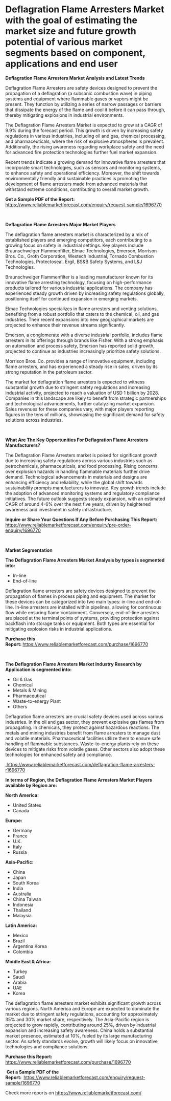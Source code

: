 <p><h1>Deflagration Flame Arresters Market with the goal of estimating the market size and future growth potential of various market segments based on component, applications and end user</h1></p><p><strong>Deflagration Flame Arresters Market Analysis and Latest Trends</strong></p>
<p><p>Deflagration Flame Arresters are safety devices designed to prevent the propagation of a deflagration (a subsonic combustion wave) in piping systems and equipment where flammable gases or vapors might be present. They function by utilizing a series of narrow passages or barriers that dissipate the energy of the flame and cool it before it can pass through, thereby mitigating explosions in industrial environments. </p><p>The Deflagration Flame Arresters Market is expected to grow at a CAGR of 9.9% during the forecast period. This growth is driven by increasing safety regulations in various industries, including oil and gas, chemical processing, and pharmaceuticals, where the risk of explosive atmospheres is prevalent. Additionally, the rising awareness regarding workplace safety and the need for advanced fire protection technologies further fuel market expansion. </p><p>Recent trends indicate a growing demand for innovative flame arresters that incorporate smart technologies, such as sensors and monitoring systems, to enhance safety and operational efficiency. Moreover, the shift towards environmentally friendly and sustainable practices is promoting the development of flame arresters made from advanced materials that withstand extreme conditions, contributing to overall market growth.</p></p>
<p><strong>Get a Sample PDF of the Report:&nbsp;</strong> <a href="https://www.reliablemarketforecast.com/enquiry/request-sample/1696770?utm_campaign=2603&utm_medium=2&utm_source=Github&utm_content=ia&utm_term=10042025&utm_id=deflagration-flame-arresters">https://www.reliablemarketforecast.com/enquiry/request-sample/1696770</a></p>
<p>&nbsp;</p>
<p><strong>Deflagration Flame Arresters Major Market Players</strong></p>
<p><p>The deflagration flame arresters market is characterized by a mix of established players and emerging competitors, each contributing to a growing focus on safety in industrial settings. Key players include Braunschweiger Flammenfilter, Elmac Technologies, Emerson, Morrison Bros. Co., Groth Corporation, Westech Industrial, Tornado Combustion Technologies, Protectoseal, Ergil, BS&B Safety Systems, and L&J Technologies.</p><p>Braunschweiger Flammenfilter is a leading manufacturer known for its innovative flame arresting technology, focusing on high-performance products tailored for various industrial applications. The company has experienced steady growth driven by increasing safety regulations globally, positioning itself for continued expansion in emerging markets.</p><p>Elmac Technologies specializes in flame arresters and venting solutions, benefiting from a robust portfolio that caters to the chemical, oil, and gas industries. Their recent expansions into new geographical markets are projected to enhance their revenue streams significantly.</p><p>Emerson, a conglomerate with a diverse industrial portfolio, includes flame arresters in its offerings through brands like Fisher. With a strong emphasis on automation and process safety, Emerson has reported solid growth, projected to continue as industries increasingly prioritize safety solutions.</p><p>Morrison Bros. Co. provides a range of innovative equipment, including flame arresters, and has experienced a steady rise in sales, driven by its strong reputation in the petroleum sector.</p><p>The market for deflagration flame arresters is expected to witness substantial growth due to stringent safety regulations and increasing industrial activity, projected to reach a valuation of USD 1 billion by 2028. Companies in this landscape are likely to benefit from strategic partnerships and technological advancements, further catalyzing market expansion. Sales revenues for these companies vary, with major players reporting figures in the tens of millions, showcasing the significant demand for safety solutions across industries.</p></p>
<p>&nbsp;</p>
<p><strong>What Are The Key Opportunities For Deflagration Flame Arresters Manufacturers?</strong></p>
<p><p>The Deflagration Flame Arresters market is poised for significant growth due to increasing safety regulations across various industries such as petrochemicals, pharmaceuticals, and food processing. Rising concerns over explosion hazards in handling flammable materials further drive demand. Technological advancements in materials and designs are enhancing efficiency and reliability, while the global shift towards sustainability prompts manufacturers to innovate. Key growth trends include the adoption of advanced monitoring systems and regulatory compliance initiatives. The future outlook suggests steady expansion, with an estimated CAGR of around 4-6% over the next five years, driven by heightened awareness and investment in safety infrastructure.</p></p>
<p><strong>Inquire or Share Your Questions If Any Before Purchasing This Report:</strong> <a href="https://www.reliablemarketforecast.com/enquiry/pre-order-enquiry/1696770?utm_campaign=2603&utm_medium=2&utm_source=Github&utm_content=ia&utm_term=10042025&utm_id=deflagration-flame-arresters">https://www.reliablemarketforecast.com/enquiry/pre-order-enquiry/1696770</a></p>
<p>&nbsp;</p>
<p><strong>Market Segmentation</strong></p>
<p><strong>The Deflagration Flame Arresters Market Analysis by types is segmented into:</strong></p>
<p><ul><li>In-line</li><li>End-of-line</li></ul></p>
<p><p>Deflagration flame arresters are safety devices designed to prevent the propagation of flames in process piping and equipment. The market for these devices can be categorized into two main types: in-line and end-of-line. In-line arresters are installed within pipelines, allowing for continuous flow while ensuring flame containment. Conversely, end-of-line arresters are placed at the terminal points of systems, providing protection against backflash into storage tanks or equipment. Both types are essential for mitigating explosion risks in industrial applications.</p></p>
<p><strong>Purchase this Report:&nbsp;</strong><a href="https://www.reliablemarketforecast.com/purchase/1696770?utm_campaign=2603&utm_medium=2&utm_source=Github&utm_content=ia&utm_term=10042025&utm_id=deflagration-flame-arresters">https://www.reliablemarketforecast.com/purchase/1696770</a></p>
<p>&nbsp;</p>
<p><strong>The Deflagration Flame Arresters Market Industry Research by Application is segmented into:</strong></p>
<p><ul><li>Oil & Gas</li><li>Chemical</li><li>Metals & Mining</li><li>Pharmaceutical</li><li>Waste-to-energy Plant</li><li>Others</li></ul></p>
<p><p>Deflagration flame arresters are crucial safety devices used across various industries. In the oil and gas sector, they prevent explosive gas flames from propagating. In chemicals, they protect against hazardous reactions. The metals and mining industries benefit from flame arresters to manage dust and volatile materials. Pharmaceutical facilities utilize them to ensure safe handling of flammable substances. Waste-to-energy plants rely on these devices to mitigate risks from volatile gases. Other sectors also adopt these technologies for enhanced safety and compliance.</p></p>
<p><a href="https://www.reliablemarketforecast.com/deflagration-flame-arresters-r1696770?utm_campaign=2603&utm_medium=2&utm_source=Github&utm_content=ia&utm_term=10042025&utm_id=deflagration-flame-arresters">&nbsp;https://www.reliablemarketforecast.com/deflagration-flame-arresters-r1696770</a></p>
<p><strong>In terms of Region, the Deflagration Flame Arresters Market Players available by Region are:</strong></p>
<p>
    <p> <strong> North America: </strong>
        <ul>
            <li>United States</li>
            <li>Canada</li>
        </ul>
        </p> 
    <p> <strong> Europe: </strong>
        <ul>
            <li>Germany</li>
            <li>France</li>
            <li>U.K.</li>
            <li>Italy</li>
            <li>Russia</li>
        </ul>
        </p> 
    <p> <strong> Asia-Pacific: </strong>
        <ul>
            <li>China</li>
            <li>Japan</li>
            <li>South Korea</li>
            <li>India</li>
            <li>Australia</li>
            <li>China Taiwan</li>
            <li>Indonesia</li>
            <li>Thailand</li>
            <li>Malaysia</li>
        </ul>
        </p> 
    <p> <strong> Latin America: </strong>
        <ul>
            <li>Mexico</li>
            <li>Brazil</li>
            <li>Argentina Korea</li>
            <li>Colombia</li>
        </ul>
        </p> 
    <p> <strong> Middle East & Africa: </strong>
        <ul>
            <li>Turkey</li>
            <li>Saudi</li>
            <li>Arabia</li>
            <li>UAE</li>
            <li>Korea</li>
        </ul>
    </p>
    </p>
<p><p>The deflagration flame arresters market exhibits significant growth across various regions. North America and Europe are expected to dominate the market due to stringent safety regulations, accounting for approximately 35% and 30% market share, respectively. The Asia-Pacific region is projected to grow rapidly, contributing around 25%, driven by industrial expansion and increasing safety awareness. China holds a substantial market presence, estimated at 10%, fueled by its large manufacturing sector. As safety standards evolve, growth will likely focus on innovative technologies and compliance solutions.</p></p>
<p><strong>Purchase this Report: </strong><a href="https://www.reliablemarketforecast.com/purchase/1696770?utm_campaign=2603&utm_medium=2&utm_source=Github&utm_content=ia&utm_term=10042025&utm_id=deflagration-flame-arresters">https://www.reliablemarketforecast.com/purchase/1696770</a></p>
<p>&nbsp;<strong>Get a Sample PDF of the Report:&nbsp;&nbsp;</strong><a href="https://www.reliablemarketforecast.com/enquiry/request-sample/1696770?utm_campaign=2603&utm_medium=2&utm_source=Github&utm_content=ia&utm_term=10042025&utm_id=deflagration-flame-arresters">https://www.reliablemarketforecast.com/enquiry/request-sample/1696770</a></p>
<p><strong></strong></p>
<p>Check more reports on <a href="https://www.reliablemarketforecast.com/?utm_campaign=2603&utm_medium=2&utm_source=Github&utm_content=ia&utm_term=10042025&utm_id=deflagration-flame-arresters">https://www.reliablemarketforecast.com/</a></p>